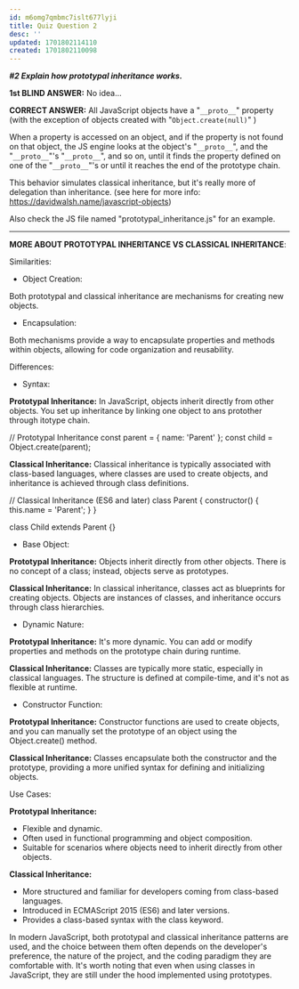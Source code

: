 ```yaml
---
id: m6omg7qmbmc7islt677lyji
title: Quiz Question 2
desc: ''
updated: 1701802114110
created: 1701802110098
---
```

***#2 Explain how prototypal inheritance works.***

__1st BLIND ANSWER:__ No idea...

__CORRECT ANSWER:__ 
All JavaScript objects have a "`__proto__`" property (with the exception of objects created with "`Object.create(null)`" )

When a property is accessed on an object, and if the property is not found on that object, the JS engine looks at the object's "`__proto__`", and the "`__proto__`"'s "`__proto__`", and so on, until it finds the property defined on one of the "`__proto__`"'s or until it reaches the end of the prototype chain.

This behavior simulates classical inheritance, but it's really more of delegation than inheritance. (see here for more info: https://davidwalsh.name/javascript-objects)

Also check the JS file named "prototypal_inheritance.js" for an example.

****

__MORE ABOUT PROTOTYPAL INHERITANCE VS CLASSICAL INHERITANCE__:

Similarities:
* Object Creation:

Both prototypal and classical inheritance are mechanisms for creating new objects.
* Encapsulation:

Both mechanisms provide a way to encapsulate properties and methods within objects, allowing for code organization and reusability.

Differences:
* Syntax:

**Prototypal Inheritance:** In JavaScript, objects inherit directly from other objects. You set up inheritance by linking one object to ans protother through itotype chain.

// Prototypal Inheritance
const parent = { name: 'Parent' };
const child = Object.create(parent);

**Classical Inheritance:** Classical inheritance is typically associated with class-based languages, where classes are used to create objects, and inheritance is achieved through class definitions.


// Classical Inheritance (ES6 and later)
class Parent {
  constructor() {
    this.name = 'Parent';
  }
}

class Child extends Parent {}

* Base Object:

**Prototypal Inheritance:** Objects inherit directly from other objects. There is no concept of a class; instead, objects serve as prototypes.

**Classical Inheritance:** In classical inheritance, classes act as blueprints for creating objects. Objects are instances of classes, and inheritance occurs through class hierarchies.

* Dynamic Nature:

**Prototypal Inheritance:** It's more dynamic. You can add or modify properties and methods on the prototype chain during runtime.

**Classical Inheritance:** Classes are typically more static, especially in classical languages. The structure is defined at compile-time, and it's not as flexible at runtime.

* Constructor Function:

**Prototypal Inheritance:** Constructor functions are used to create objects, and you can manually set the prototype of an object using the Object.create() method.

**Classical Inheritance:** Classes encapsulate both the constructor and the prototype, providing a more unified syntax for defining and initializing objects.

Use Cases:

**Prototypal Inheritance:**

* Flexible and dynamic.
* Often used in functional programming and object composition.
* Suitable for scenarios where objects need to inherit directly from other objects.

**Classical Inheritance:**

* More structured and familiar for developers coming from class-based languages.
* Introduced in ECMAScript 2015 (ES6) and later versions.
* Provides a class-based syntax with the class keyword.

In modern JavaScript, both prototypal and classical inheritance patterns are used, and the choice between them often depends on the developer's preference, the nature of the project, and the coding paradigm they are comfortable with. It's worth noting that even when using classes in JavaScript, they are still under the hood implemented using prototypes.